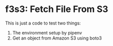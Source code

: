 # f3s3: Fetch File From S3

This is just a code to test two things:

1. The environment setup by pipenv
2. Get an object from Amazon S3 using boto3
